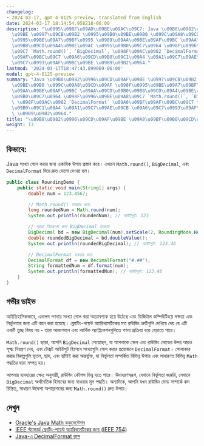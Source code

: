 ```yaml
---
changelog:
- 2024-03-17, gpt-4-0125-preview, translated from English
date: 2024-03-17 18:14:54.958218-06:00
description: "\u0995\u09BF\u09AD\u09BE\u09AC\u09C7: Java \u09B8\u0982\u0996\u09CD\u09AF\
  \u09BE \u0997\u09CB\u09B2 \u0995\u09B0\u09BE\u09B0 \u099C\u09A8\u09CD\u09AF \u098F\
  \u0995\u09BE\u09A7\u09BF\u0995 \u0989\u09AA\u09BE\u09AF\u09BC \u09AA\u09CD\u09B0\
  \u09B8\u09CD\u09A4\u09BE\u09AC \u0995\u09B0\u09C7\u0964 \u098F\u0996\u09BE\u09A8\
  \u09C7 `Math.round()`, `BigDecimal`, \u098F\u09AC\u0982 `DecimalFormat` \u09A6\u09BF\
  \u09AF\u09BC\u09C7 \u09A6\u09CD\u09B0\u09C1\u09A4 \u09A1\u09C7\u09AE\u09CB \u09A6\
  \u09C7\u0993\u09AF\u09BC\u09BE \u09B9\u09B2\u0964."
lastmod: '2024-03-17T18:47:43.899069-06:00'
model: gpt-4-0125-preview
summary: "Java \u09B8\u0982\u0996\u09CD\u09AF\u09BE \u0997\u09CB\u09B2 \u0995\u09B0\
  \u09BE\u09B0 \u099C\u09A8\u09CD\u09AF \u098F\u0995\u09BE\u09A7\u09BF\u0995 \u0989\
  \u09AA\u09BE\u09AF\u09BC \u09AA\u09CD\u09B0\u09B8\u09CD\u09A4\u09BE\u09AC \u0995\
  \u09B0\u09C7\u0964 \u098F\u0996\u09BE\u09A8\u09C7 `Math.round()`, `BigDecimal`,\
  \ \u098F\u09AC\u0982 `DecimalFormat` \u09A6\u09BF\u09AF\u09BC\u09C7 \u09A6\u09CD\
  \u09B0\u09C1\u09A4 \u09A1\u09C7\u09AE\u09CB \u09A6\u09C7\u0993\u09AF\u09BC\u09BE\
  \ \u09B9\u09B2\u0964."
title: "\u09B8\u0982\u0996\u09CD\u09AF\u09BE \u09A8\u09BF\u09B0\u09CD\u09A3\u09DF"
weight: 13
---
```


## কিভাবে:
Java সংখ্যা গোল করার জন্য একাধিক উপায় প্রস্তাব করে। এখানে `Math.round()`, `BigDecimal`, এবং `DecimalFormat` দিয়ে দ্রুত ডেমো দেওয়া হল।

```java
public class RoundingDemo {
    public static void main(String[] args) {
        double num = 123.4567;

        // Math.round() ব্যবহার করে
        long roundedNum = Math.round(num);
        System.out.println(roundedNum); // আউটপুট: 123

        // আরো নিয়ন্ত্রণের জন্য BigDecimal ব্যবহার
        BigDecimal bd = new BigDecimal(num).setScale(2, RoundingMode.HALF_UP);
        double roundedBigDecimal = bd.doubleValue();
        System.out.println(roundedBigDecimal); // আউটপুট: 123.46

        // DecimalFormat ব্যবহার করে
        DecimalFormat df = new DecimalFormat("#.##");
        String formattedNum = df.format(num);
        System.out.println(formattedNum); // আউটপুট: 123.46
    }
}
```

## গভীর ডাইভ
আইতিহাসিকভাবে, এনালগ গণনায় সংখ্যা গোল করা অত্যাবশ্যক হয়ে উঠেছে এবং ডিজিটাল কম্পিউটিংয়ে দক্ষতা এবং নির্ভুলতার জন্য এটি বহন করা হয়েছে। ফ্লোটিং-পয়েন্ট অ্যারিথমেটিকের মত রাউন্ডিং ত্রুটিগুলি দেখিয়ে দেয় যে এটি একটি তুচ্ছ বিষয় নয় - তারা আকাশযান এবং আর্থিক অ্যাপ্লিকেশনগুলিতে গণনা প্রক্রিয়া বয়ে বেড়াতে পারে।

`Math.round()` ছাড়া, আপনি `BigDecimal` পেয়েছেন, যা আপনাকে স্কেল এবং রাউন্ডিং মোডের উপর আরও সূক্ষ্ম নিয়ন্ত্রণ দেয়, এবং টেক্সট আউটপুট হিসেবে সংখ্যাগুলি গোল করার প্রয়োজনে `DecimalFormat`। গোলাকার করার বিকল্পগুলি ভূতল, ছাদ, এবং ছাঁটাই করা অন্তর্ভুক্ত, যা নির্ভুলতা সম্পর্কিত বিভিন্ন উপায় এবং সাধারণত বিভিন্ন `Math` পদ্ধতির দ্বারা সম্পন্ন হয়।

আপনার ব্যবহারের ক্ষেত্র অনুযায়ী, রাউন্ডিং কৌশল ভিন্ন হতে পারে। উদাহরণস্বরূপ, যেখানে নির্ভুলতা জরুরি, সেখানে `BigDecimal` অর্থনৈতিক হিসাবের জন্য যাওয়ার মূল পদ্ধতি। অন্যদিকে, আপনি যখন রাউন্ডিং মোড সম্পর্কে কম চিন্তিত, সাধারণ উদ্দেশ্য অপারেশনের জন্য `Math.round()` দ্রুত উপায়।

## দেখুন
- [Oracle's Java Math ডকুমেন্টেশন](https://docs.oracle.com/en/java/javase/17/docs/api/java.base/java/lang/Math.html)
- [IEEE স্ট্যান্ডার্ড ফ্লোটিং-পয়েন্ট অ্যারিথমেটিকের জন্য (IEEE 754)](https://ieeexplore.ieee.org/document/4610935)
- [Java-এ DecimalFormat ক্লাস](https://docs.oracle.com/javase/7/docs/api/java/text/DecimalFormat.html)
